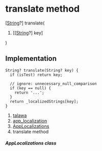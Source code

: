 
<div>

# translate method

</div>


[[String](https://api.flutter.dev/flutter/dart-core/String-class.html)?]
translate(

1.  [[[String](https://api.flutter.dev/flutter/dart-core/String-class.html)?]
    key]

)



## Implementation

``` language-dart
String? translate(String? key) {
  if (isTest) return key;

  // ignore: unnecessary_null_comparison
  if (key == null) {
    return '...';
  }
  return _localizedStrings[key];
}
```







1.  [talawa](../../index.html)
2.  [app_localization](../../utils_app_localization/)
3.  [AppLocalizations](../../utils_app_localization/AppLocalizations-class.html)
4.  translate method

##### AppLocalizations class







